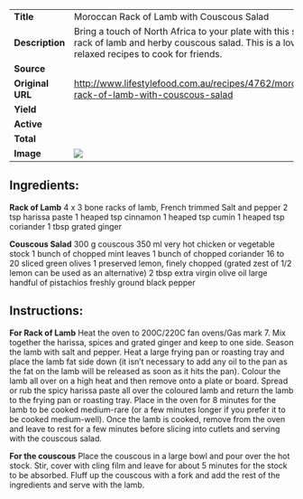 | | |
| ----------- | ----------- |
| **Title** | Moroccan Rack of Lamb with Couscous Salad |
| **Description** | Bring a touch of North Africa to your plate with this spicy rack of lamb and herby couscous salad. This is a lovely relaxed recipes to cook for friends. |
| **Source** |  |
| **Original URL** | http://www.lifestylefood.com.au/recipes/4762/moroccan-rack-of-lamb-with-couscous-salad |
| **Yield** |  |
| **Active** |  |
| **Total** |  |
| **Image** | ![](https://cdn2.pepperplate.com/recipes/c85266f43d30414387f326b2f9a8d78d.jpg) |

## Ingredients:
**Rack of Lamb**
	4 x 3 bone racks of lamb, French trimmed
	Salt and pepper
	2 tsp harissa paste
	1 heaped tsp cinnamon
	1 heaped tsp cumin
	1 heaped tsp coriander
	1 tbsp grated ginger

**Couscous Salad**
	300 g couscous
	350 ml very hot chicken or vegetable stock
	1 bunch of chopped mint leaves
	1 bunch of chopped coriander
	16 to 20 sliced green olives
	1 preserved lemon, finely chopped (grated zest of 1/2 lemon can be used as an alternative)
	2 tbsp extra virgin olive oil
	large handful of pistachios
	freshly ground black pepper

## Instructions:
**For Rack of Lamb**
	Heat the oven to 200C/220C fan ovens/Gas mark 7.
	Mix together the harissa, spices and grated ginger and keep to one side.
	Season the lamb with salt and pepper. Heat a large frying pan or roasting tray and place the lamb fat side down (it isn’t necessary to add any oil to the pan as the fat on the lamb will be released as soon as it hits the pan). Colour the lamb all over on a high heat and then remove onto a plate or board.
	Spread or rub the spicy harissa paste all over the coloured lamb and return the lamb to the frying pan or roasting tray. Place in the oven for 8 minutes for the lamb to be cooked medium-rare (or a few minutes longer if you prefer it to be cooked medium-well).
	Once the lamb is cooked, remove from the oven and leave to rest for a few minutes before slicing into cutlets and serving with the couscous salad.

**For the couscous**
	Place the couscous in a large bowl and pour over the hot stock. Stir, cover with cling film and leave for about 5 minutes for the stock to be absorbed. Fluff up the couscous with a fork and add the rest of the ingredients and serve with the lamb.

